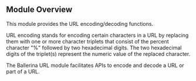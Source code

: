 ## Module Overview

This module provides the URL encoding/decoding functions.

URL encoding stands for encoding certain characters in a URL by replacing them with one or more character triplets that consist of the percent character "%" followed by two hexadecimal digits. The two hexadecimal digits of the triplet(s) represent the numeric value of the replaced character.

The Ballerina URL module facilitates APIs to encode and decode a URL or part of a URL.
